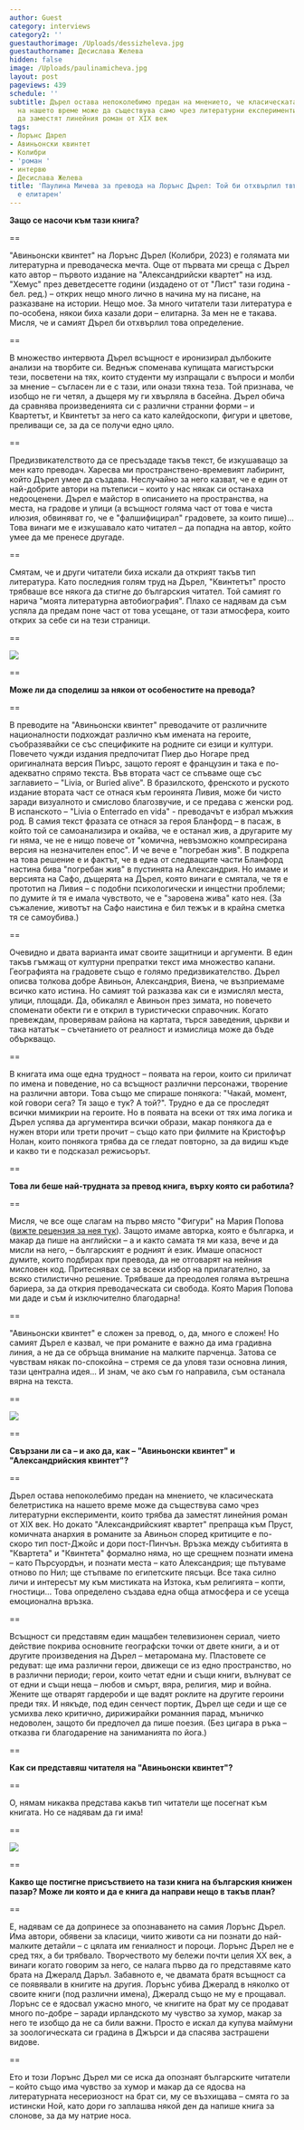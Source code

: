 ```yaml
---
author: Guest
category: interviews
category2: ''
guestauthorimage: /Uploads/dessizheleva.jpg
guestauthorname: Десислава Желева
hidden: false
image: /Uploads/paulinamicheva.jpg
layout: post
pageviews: 439
schedule: ''
subtitle: Дърел остава непоколебимо предан на мнението, че класическата белетристика
  на нашето време може да съществува само чрез литературни експерименти, които трябва
  да заместят линейния роман от XIX век
tags:
- Лорънс Дарел
- Авиньонски квинтет
- Колибри
- 'роман '
- интервю
- Десислава Желева
title: 'Паулина Мичева за превода на Лорънс Дърел: Той би отхвърлил твърдението, че
  е елитарен'
---
```


**Защо се насочи към тази книга?**

\==

"Авиньонски квинтет" на Лорънс Дърел (Колибри, 2023) е голямата ми литературна и преводаческа мечта. Още от първата ми среща с Дърел като автор – първото издание на "Александрийски квартет" на изд. "Хемус" през деветдесетте години (издадено от от "Лист" тази година - бел. ред.) – открих нещо много лично в начина му на писане, на разказване на истории. Нещо мое. За много читатели тази литература е по-особена, някои биха казали дори – елитарна. За мен не е такава. Мисля, че и самият Дърел би отхвърлил това определение. 

\==

В множество интервюта Дърел всъщност е иронизирал дълбоките анализи на творбите си. Веднъж споменава купищата магистърски тези, посветени на тях, които студенти му изпращали с въпроси и молби за мнение – съгласен ли е с тази, или онази тяхна теза. Той признава, че изобщо не ги четял, а дъщеря му ги хвърляла в басейна. Дърел обича да сравнява произведенията си с различни странни форми – и Квартетът, и Квинтетът за него са като калейдоскопи, фигури и цветове, преливащи се, за да се получи едно цяло.

\==

Предизвикателството да се пресъздаде такъв текст, бе изкушаващо за мен като преводач. Харесва ми пространствено-времевият лабиринт, който Дърел умее да създава. Неслучайно за него казват, че е един от най-добрите автори на пътеписи – които у нас някак си останаха недооценени. Дърел е майстор в описанието на пространства, на места, на градове и улици (а всъщност голяма част от това е чиста илюзия, обвиняват го, че е "фалшифицирал" градовете, за които пише)… Това винаги ме е изкушавало като читател – да попадна на автор, който умее да ме пренесе другаде. 

\==

Смятам, че и други читатели биха искали да открият такъв тип литература. Като последния голям труд на Дърел, "Квинтетът" просто трябваше все някога да стигне до българския читател. Той самият го нарича "моята литературна автобиография". Плахо се надявам да съм успяла да предам поне част от това усещане, от тази атмосфера, които открих за себе си на тези страници.

\==

![](/Uploads/avinkvintmosliv3.jpg)

\==

**Може ли да споделиш за някои от особеностите на превода?**

\==

В преводите на "Авиньонски квинтет" преводачите от различните националности подхождат различно към имената на героите, съобразявайки се със спецификите на родните си езици и култури. Повечето чужди издания предпочитат Пиер дьо Ногаре пред оригиналната версия Пиърс, защото героят е французин и така е по-адекватно спрямо текста. Във втората част се спъваме още със заглавието – "Livia, or Buried alive". В бразилското, френското и руското издание втората част се отнася към героинята Ливия, може би чисто заради визуалното и смислово благозвучие, и се предава с женски род. В испанското – "Livia o Enterrado en vida" - преводачът е избрал мъжкия род. В самия текст фразата се отнася за героя Бланфорд – в пасаж, в който той се самоанализира и окайва, че е останал жив, а другарите му ги няма, че не е нищо повече от "комична, невъзможно компресирана версия на незначителен епос". И че вече е "погребан жив". В подкрепа на това решение е и фактът, че в една от следващите части Бланфорд настина бива "погребан жив" в пустинята на Александрия. Но имаме и версията на Сафо, дъщерята на Дърел, която винаги е смятала, че тя е прототип на Ливия – с подобни психологически и инцестни проблеми; по думите ѝ тя е имала чувството, че е "заровена жива" като нея. (За съжаление, животът на Сафо наистина е бил тежък и в крайна сметка тя се самоубива.) 

\==

Очевидно и двата варианта имат своите защитници и аргументи. В един такъв гъмжащ от културни препратки текст има множество капани. Географията на градовете също е голямо предизвикателство. Дърел описва толкова добре Авиньон, Александрия, Виена, че възприемаме всичко като истина. Но самият той разказва как си е измислял места, улици, площади. Да, обикалял е Авиньон през зимата, но повечето споменати обекти ги е открил в туристически справочник. Когато превеждам, проверявам района на картата, търся заведения, църкви и така нататък – съчетанието от реалност и измислица може да бъде объркващо. 

\==

В книгата има още една трудност – появата на герои, които си приличат по имена и поведение, но са всъщност различни персонажи, творение на различни автори. Това също ме спираше понякога: "Чакай, момент, кой говори сега? Тя защо е тук? А той?". Трудно е да се проследят всички мимикрии на героите. Но в появата на всеки от тях има логика и Дърел успява да аргументира всички образи, макар понякога да е нужен втори или трети прочит – също като при филмите на Кристофър Нолан, които понякога трябва да се гледат повторно, за да видиш къде и какво ти е подсказал режисьорът.

\==

**Това ли беше най-трудната за превод книга, върху която си работила?**

\==

Мисля, че все още слагам на първо място "Фигури" на Мария Попова ([вижте рецензия за нея тук](https://literaturnirazgovori.com/bookreviews/2020/06/17/13-59-%D1%80%D0%B5%D1%86%D0%B5%D0%BD%D0%B7%D0%B8%D1%8F-%D1%84%D0%B8%D0%B3%D1%83%D1%80%D0%B8-%D1%84%D0%B5%D0%BC%D0%B8%D0%BD%D0%B8%D1%81%D1%82%D0%B8%D1%87%D0%BD%D0%BE-%D1%83%D1%80%D0%B0%D0%BD%D0%B8%D1%87%D0%BD%D0%B0%D1%82%D0%B0-%D0%B8%D1%81%D1%82%D0%BE%D1%80%D0%B8%D1%8F-%D0%BD%D0%B0-%D0%BD%D1%8F%D0%BA%D0%BE%D0%BB%D0%BA%D0%BE-%D0%B7%D0%B0%D0%B1%D0%B5%D0%BB%D0%B5%D0%B6%D0%B8%D1%82%D0%B5%D0%BB%D0%BD%D0%B8-%D0%B6%D0%B5%D0%BD%D0%B8.html)). Защото имаме авторка, която е българка, и макар да пише на английски – а и както самата тя ми каза, вече и да мисли на него, – българският е родният ѝ език. Имаше опасност думите, които подбирах при превода, да не отговарят на нейния мисловен код. Притеснявах се за всеки избор на прилагателно, за всяко стилистично решение. Трябваше да преодолея голяма вътрешна бариера, за да открия преводаческата си свобода. Която Мария Попова ми даде и съм ѝ изключително благодарна! 

\==

"Авиньонски квинтет" е сложен за превод, о, да, много е сложен! Но самият Дърел е казвал, че при романите е важно да има градивна линия, а не да се обръща внимание на малките парченца. Затова се чувствам някак по-спокойна – стремя се да уловя тази основна линия, тази централна идея... И знам, че ако съм го направила, съм останала вярна на текста.  

\==

![](/Uploads/durrel.png)

\==

**Свързани ли са – и ако да, как – "Авиньонски квинтет" и "Александрийския квинтет"?**

\==

Дърел остава непоколебимо предан на мнението, че класическата белетристика на нашето време може да съществува само чрез литературни експерименти, които трябва да заместят линейния роман от XIX век. Но докато "Александрийският квартет" препраща към Пруст, комичната анархия в романите за Авиньон според критиците е по-скоро тип пост-Джойс и дори пост-Пинчън. Връзка между събитията в "Квартета" и "Квинтета" формално няма, но ще срещнем познати имена – като Пърсуордън, и познати места – като Александрия; ще пътуваме отново по Нил; ще стъпваме по египетските пясъци. Все така силно личи и интересът му към мистиката на Изтока, към религията – копти, гностици… Това определено създава една обща атмосфера и се усеща емоционална връзка. 

\==

Всъщност си представям един мащабен телевизионен сериал, чието действие покрива основните географски точки от двете книги, а и от другите произведения на Дърел – метаромана му. Пластовете се редуват: ще има различни герои, движещи се из едно пространство, но в различни периоди; герои, които четат едни и същи книги, вълнуват се от едни и същи неща – любов и смърт, вяра, религия, мир и война. Жените ще отварят гардероби и ще вадят роклите на другите героини преди тях. И някъде, под един сенчест портик, Дърел ще седи и ще се усмихва леко критично, дирижирайки романния парад, мъничко недоволен, защото би предпочел да пише поезия. (Без цигара в ръка – отказва ги благодарение на заниманията по йога.)

\==

**Как си представяш читателя на "Авиньонски квинтет"?** 

\==

О, нямам никаква представа какъв тип читатели ще посегнат към книгата. Но се надявам да ги има! 

\==

![](/Uploads/durrel1.jpg)

\==

**Какво ще постигне присъствието на тази книга на българския книжен пазар? Може ли която и да е книга да направи нещо в такъв план?** 

\==

Е, надявам се да допринесе за опознаването на самия Лорънс Дърел. Има автори, обявени за класици, чиито животи са ни познати до най-малките детайли – с цялата им гениалност и пороци. Лорънс Дърел не е сред тях, а би трябвало. Творчеството му бележи почти целия XX век, а винаги когато говорим за него, се налага първо да го представяме като брата на Джералд Даръл. Забавното е, че двамата братя всъщност са се появявали в книгите на другия. Лорънс убива Джералд в няколко от своите книги (под различни имена), Джералд също не му е прощавал. Лорънс се е ядосвал ужасно много, че книгите на брат му се продават много по-добре – заради ирландското му чувство за хумор, макар за него те изобщо да не са били важни. Просто е искал да купува маймуни за зоологическата си градина в Джърси и да спасява застрашени видове. 

\==

Ето и този Лорънс Дърел ми се иска да опознаят българските читатели – който също има чувство за хумор и макар да се ядосва на литературната несериозност на брат си, му се възхищава – смята го за истински Ной, като дори го заплашва някой ден да напише книга за слонове, за да му натрие носа.